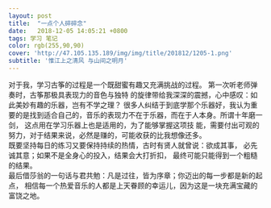 ```yaml
---
layout: post
title:  "一点个人碎碎念"
date:   2018-12-05 14:05:21 +0800
tags: 学习 笔记
color: rgb(255,90,90)
cover: 'http://47.105.135.189/img/img/title/201812/1205-1.png'
subtitle: '惟江上之清风 与山间之明月'
---
```



  对于我，学习古筝的过程是一个既甜蜜有趣又充满挑战的过程。
第一次听老师弹奏时，古筝那极具表现力的音色与独特
的旋律带给我深深的震撼，心中感叹：如此美妙有趣的乐器，岂有不学之理？ 
  很多人纠结于到底学那个乐器好，我认为重要的是找到适合自己的，音乐的表现力不在于乐器，而在于人本身。所谓十年磨一剑，
这点用在学习乐器上也是适用的，为了能够掌握这项技
能，需要付出可观的努力，对于结果来说，必然是赚的，可能收获的比我想像还多。  
  既要坚持每日的练习又要保持持续的热情，古时有贤人就曾说：欲成其事，
必先诚其意；如果不是全身心的投入，结果会大打折扣，
最终可能只能得到一个粗糙的结果。  
  最后借莎翁的一句话与君共勉：凡是过往，皆为序章；你迈出的每一步都是新的起点，
相信每一个热爱音乐的人都是上天眷顾的幸运儿，因为这是一块充满宝藏的富饶之地。


